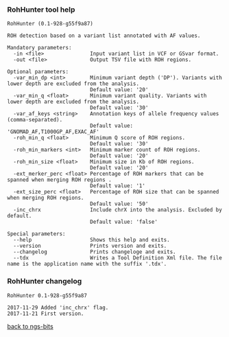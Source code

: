### RohHunter tool help
	RohHunter (0.1-928-g55f9a87)
	
	ROH detection based on a variant list annotated with AF values.
	
	Mandatory parameters:
	  -in <file>               Input variant list in VCF or GSvar format.
	  -out <file>              Output TSV file with ROH regions.
	
	Optional parameters:
	  -var_min_dp <int>        Minimum variant depth ('DP'). Variants with lower depth are excluded from the analysis.
	                           Default value: '20'
	  -var_min_q <float>       Minimum variant quality. Variants with lower depth are excluded from the analysis.
	                           Default value: '30'
	  -var_af_keys <string>    Annotation keys of allele frequency values (comma-separated).
	                           Default value: 'GNOMAD_AF,T1000GP_AF,EXAC_AF'
	  -roh_min_q <float>       Minimum Q score of ROH regions.
	                           Default value: '30'
	  -roh_min_markers <int>   Minimum marker count of ROH regions.
	                           Default value: '20'
	  -roh_min_size <float>    Minimum size in Kb of ROH regions.
	                           Default value: '20'
	  -ext_merker_perc <float> Percentage of ROH markers that can be spanned when merging ROH regions .
	                           Default value: '1'
	  -ext_size_perc <float>   Percentage of ROH size that can be spanned when merging ROH regions.
	                           Default value: '50'
	  -inc_chrx                Include chrX into the analysis. Excluded by default.
	                           Default value: 'false'
	
	Special parameters:
	  --help                   Shows this help and exits.
	  --version                Prints version and exits.
	  --changelog              Prints changeloge and exits.
	  --tdx                    Writes a Tool Definition Xml file. The file name is the application name with the suffix '.tdx'.
	
### RohHunter changelog
	RohHunter 0.1-928-g55f9a87
	
	2017-11-29 Added 'inc_chrx' flag.
	2017-11-21 First version.
[back to ngs-bits](https://github.com/imgag/ngs-bits)
